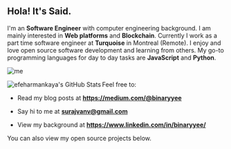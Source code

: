 ## Hola! It's Said.

I'm an **Software Engineer** with computer engineering background. I am mainly interested in **Web platforms** and **Blockchain**. Currently I work as a part time software engineer at **Turquoise** in Montreal (Remote). I enjoy and love open source software development and learning from others. My go-to programming languages for day to day tasks are **JavaScript** and **Python**.

![me](https://github.com/binaryyee/binaryyee/blob/38d81d558ada0cf2ef7beaf87baffc0e32049d98/giphy.gif)

<img align="left" alt="efeharmankaya's GitHub Stats" src="https://github-readme-stats.vercel.app/api/top-langs/?username=binaryyee&layout=compact&exclude_repo=Comp376-3D-Mario" />

Feel free to:

- Read my blog posts at **https://medium.com/@binaryyee**

- Say hi to me at **surajvanv@gmail.com**

- View my background at **https://www.linkedin.com/in/binaryyee/**

You can also view my open source projects below.

